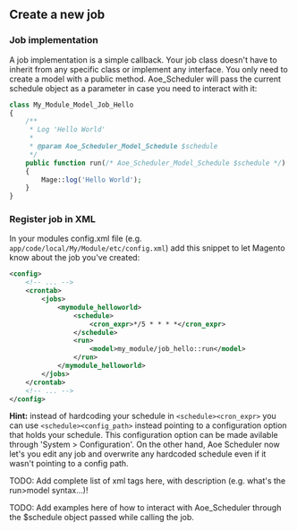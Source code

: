 ## Create a new job

### Job implementation

A job implementation is a simple callback. Your job class doesn't have to inherit from any specific class or implement any interface. You only need to create a model with a public method. Aoe_Scheduler will pass the current schedule object as a parameter in case you need to interact with it:

```php
class My_Module_Model_Job_Hello
{
    /**
     * Log 'Hello World'
     *
     * @param Aoe_Scheduler_Model_Schedule $schedule
     */
    public function run(/* Aoe_Scheduler_Model_Schedule $schedule */)
    {
		Mage::log('Hello World');
    }
}

```

### Register job in XML

In your modules config.xml file (e.g. `app/code/local/My/Module/etc/config.xml`) add this snippet to let Magento know about the job you've created:

```xml
<config>
	<!-- ... -->
    <crontab>
        <jobs>
            <mymodule_helloworld>
                <schedule>
					<cron_expr>*/5 * * * *</cron_expr>
				</schedule>
                <run>
                    <model>my_module/job_hello::run</model>
                </run>
            </mymodule_helloworld>
        </jobs>
    </crontab>
	<!-- ... -->
</config>
```

**Hint:** instead of hardcoding your schedule in `<schedule><cron_expr>` you can use `<schedule><config_path>` instead pointing to a configuration option that holds your schedule. This configuration option can be made avilable through 'System > Configuration'.
On the other hand, Aoe Scheduler now let's you edit any job and overwrite any hardcoded schedule even if it wasn't pointing to a config path.

TODO: Add complete list of xml tags here, with description (e.g. what's the run>model syntax...)!

TODO: Add examples here of how to interact with Aoe_Scheduler through the $schedule object passed while calling the job.
